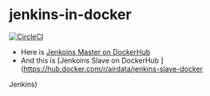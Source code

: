 # jenkins-in-docker

[![CircleCI](https://img.shields.io/circleci/project/github/airdata/jenkins-in-docker.svg)](https://circleci.com/gh/airdata/jenkins-in-docker)

* Here is [Jenkoins Master on DockerHub ](https://hub.docker.com/r/airdata/jenkins-master-docker)
* And this is [Jenkoins Slave on DockerHub ](https://hub.docker.com/r/airdata/jenkins-slave-docker

Jenkins)
